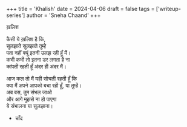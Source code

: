 +++ 
title = 'Khalish' 
date = 2024-04-06 
draft = false 
tags = ['writeup-series'] 
author = 'Sneha Chaand' 
+++ 

ख़लिश

कैसी ये ख़लिश है कि,\
सुलझाते सुलझाते तुम्हे \
पता नहीं क्यूं इतनी उलझ रही हूँ मैं। \
कभी कभी तो इतना डर लगता है ना\
कांपती रहती हूँ अंदर ही अंदर मैं। 

आज कल तो मैं यही सोचती रहती हूँ कि\
क्या मैं अपने आपको बचा रही हूँ, या तुम्हें।\
अब बस, तुम संभल जाओ\
और आगे मुझसे ना हो पाएगा\
ये संभालना या सुलझाना।

- चाँद
